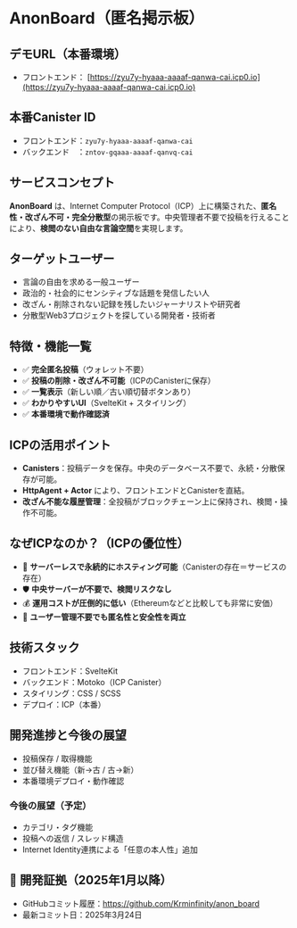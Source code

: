 # AnonBoard（匿名掲示板）

## デモURL（本番環境）
- フロントエンド： [https://zyu7y-hyaaa-aaaaf-qanwa-cai.icp0.io](https://zyu7y-hyaaa-aaaaf-qanwa-cai.icp0.io)

## 本番Canister ID
- フロントエンド：`zyu7y-hyaaa-aaaaf-qanwa-cai`
- バックエンド　：`zntov-gqaaa-aaaaf-qanvq-cai`



## サービスコンセプト
**AnonBoard** は、Internet Computer Protocol（ICP）上に構築された、**匿名性・改ざん不可・完全分散型**の掲示板です。中央管理者不要で投稿を行えることにより、**検閲のない自由な言論空間**を実現します。



## ターゲットユーザー
- 言論の自由を求める一般ユーザー
- 政治的・社会的にセンシティブな話題を発信したい人
- 改ざん・削除されない記録を残したいジャーナリストや研究者
- 分散型Web3プロジェクトを探している開発者・技術者



## 特徴・機能一覧
- ✅ **完全匿名投稿**（ウォレット不要）
- ✅ **投稿の削除・改ざん不可能**（ICPのCanisterに保存）
- ✅ **一覧表示**（新しい順／古い順切替ボタンあり）
- ✅ **わかりやすいUI**（SvelteKit + スタイリング）
- ✅ **本番環境で動作確認済**



## ICPの活用ポイント
- **Canisters**：投稿データを保存。中央のデータベース不要で、永続・分散保存が可能。
- **HttpAgent + Actor** により、フロントエンドとCanisterを直結。
- **改ざん不能な履歴管理**：全投稿がブロックチェーン上に保持され、検閲・操作不可能。



## なぜICPなのか？（ICPの優位性）
- 🚀 **サーバーレスで永続的にホスティング可能**（Canisterの存在＝サービスの存在）
- 🛡️ **中央サーバーが不要で、検閲リスクなし**
- 💰 **運用コストが圧倒的に低い**（Ethereumなどと比較しても非常に安価）
- 🔐 **ユーザー管理不要でも匿名性と安全性を両立**



## 技術スタック
- フロントエンド：SvelteKit
- バックエンド：Motoko（ICP Canister）
- スタイリング：CSS / SCSS
- デプロイ：ICP（本番）



## 開発進捗と今後の展望
- 投稿保存 / 取得機能
- 並び替え機能（新→古 / 古→新）
- 本番環境デプロイ・動作確認

### 今後の展望（予定）
- カテゴリ・タグ機能
- 投稿への返信 / スレッド構造
- Internet Identity連携による「任意の本人性」追加



## 📄 開発証拠（2025年1月以降）
- GitHubコミット履歴：https://github.com/Krminfinity/anon_board
- 最新コミット日：2025年3月24日



